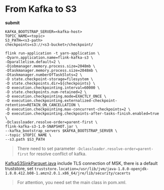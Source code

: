 # From Kafka to S3
    
**submit**
```shell
KAFKA_BOOTSTRAP_SERVER=<kafka-host>
TOPIC_NAME=<topic>
S3_PATH=<s3-path>
checkpoints=s3://<s3-bucket>/checkpoint/

flink run-application -t yarn-application \
-Dyarn.application.name=flink-kafka-s3 \
-Dparallelism.default=2 \
-Djobmanager.memory.process.size=2048mb \
-Dtaskmanager.memory.process.size=2048mb \
-Dtaskmanager.numberOfTaskSlots=2 \
-D state.checkpoint-storage=filesystem \
-D state.checkpoints.dir=${checkpoints} \
-D execution.checkpointing.interval=60000 \
-D state.checkpoints.num-retained=2 \
-D execution.checkpointing.mode=EXACTLY_ONCE \
-D execution.checkpointing.externalized-checkpoint-retention=RETAIN_ON_CANCELLATION \
-D execution.checkpointing.max-concurrent-checkpoints=2 \
-D execution.checkpointing.checkpoints-after-tasks-finish.enabled=true \
-Dclassloader.resolve-order=parent-first \
flink-kafka-s3-1.0-SNAPSHOT.jar \
--kafka_bootstrap_servers $KAFKA_BOOTSTRAP_SERVER \
--topic $TOPIC_NAME \
--s3.path $S3_PATH
``` 
> There need to set parameter `-Dclassloader.resolve-order=parent-first` for resolve conflict of kafka.

[KafkaS3SinkParquet.java](https://github.com/norrishuang/aws-sample-project-java/blob/main/flink-kafka-s3/src/main/java/com/amazonaws/java/flink/KafkaS3SinkParquet.java) include TLS connection of MSK, there is a default truststore, set
`truststore.location=/usr/lib/jvm/java-1.8.0-openjdk-1.8.0.412.b08-1.amzn2.0.1.x86_64/jre/lib/security/cacerts`

> For attention, you need set the main class in pom.xml. 